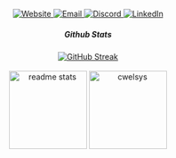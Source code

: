 <!-- Badges -->
<p align="center">
    <a href="https://cwel.sh">
        <img alt="Website" src="https://img.shields.io/badge/-cwel.sh-blue?style=for-the-badge&logo=firefox&logoColor=fab387&color=313244">
    </a>
    <a href="mailto:mail@cwel.sh">
        <img alt="Email" src="https://img.shields.io/badge/-email-gray?style=for-the-badge&logo=protonmail&logoColor=&color=cdd6f4">
    </a>
    <a href="https://discordapp.com/users/168066634454401025">
        <img alt="Discord" src="https://img.shields.io/badge/-discord-blue?style=for-the-badge&logo=discord&logoColor=EFF1F5&color=5865F2">
    </a>
    <a href="https://linkedin.com/in/connor-welsh">
        <img alt="LinkedIn" src="https://custom-icon-badges.demolab.com/badge/-connor--welsh-blue?style=for-the-badge&logo=linkedin-white&logoColor=EFF1F5&color=0A66C2">
    </a>
<!--     <a href="https://matrix.to/#/@connor:cwel.sh">
        <img alt="Matrix" src="https://img.shields.io/badge/-@connor-black?style=for-the-badge&logo=matrix&logoColor=EFF1F5&color=313244">
    </a> -->
</p>
<h5 align="center">Github Stats</h5>

<!-- Streak Stats -->
<div align="center">
  <a href="https://git.io/streak-stats">
    <img 
      src="https://streak-stats.demolab.com?user=cwelsys&theme=catppuccin-mocha&hide_border=true" 
      alt="GitHub Streak" 
      style="margin: 0" 
    />
  </a>
</div>

<br>

<!-- Readme Stats & Top Languages -->
<div align="center">
  <img 
    height="140" 
    src="https://github-readme-stats-gray-omega-11.vercel.app/api?username=cwelsys&count_private=true&show_icons=true&theme=catppuccin_mocha&rank_icon=github&border_radius=5&hide_border=true" 
    alt="readme stats" 
    style="margin: 0"
  />
  <img 
    height="140" 
    src="https://github-readme-stats-gray-omega-11.vercel.app/api/top-langs?username=cwelsys&show_icons=true&locale=en&layout=compact&theme=catppuccin_mocha&border_radius=4&size_weight=0.5&count_weight=0.5&exclude_repo=github-readme-stats&hide_border=true&hide=html,css,roff" 
    alt="cwelsys" 
    style="margin: 0"
  />
</div>

<br>

